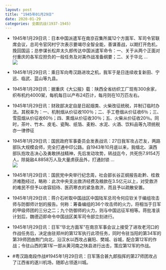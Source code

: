 ```yaml
---
layout: post
title: "1945年01月29日"
date: 2020-01-29
categories: 全面抗战(1937-1945)
---
```


<meta name="referrer" content="no-referrer" />

- 1945年1月29日讯：日本中国派遣军在南京召集所属12个方面军、军司令官联席会议，总司令官冈村宁次表示要竭尽全智全能，善谋善战，以期打开危机，挽回国运；总参谋长松井太久郎传达中国派遣军命令：一、关于从两个正面对付重庆的各军应担负的一般任务及对美作战准备纲要；二、关于华北 ... <br/><img src="https://wx2.sinaimg.cn/large/aca367d8ly1gbdqf0n8l0j20c809zq2z.jpg" />

- 1945年1月29日讯：乘日军向粤汉路进攻之机，我军于是日连续收复新田、宁远、临武、蓝山等九县。 

- 1945年1月29日讯：据重庆《大公报》载：陕西全省纺织工厂现有300余家，织布机约4000架，每机每日以产布24匹计，每月则在10万匹左右。 

- 1945年1月29日讯：财政部决定自是日起烟类、火柴改征统税，并制订临时办法。其税率为：一、机制烟从价征收100％；二、手工卷烟从价征收6％；三、雪茄烟从价征收60％；四、熏烟从价征收30％；五、火柴从价征收20％。同时，茶叶、竹木、皮毛、瓷陶、纸箔、麦粉、水泥、火酒、饮料品等九项统税亦一律停征 

- 1945年1月29日讯：国民政府军事委员会发表战讯：27日我军攻占芒友，两路部队大规模会师，完全打通中印公路。自1943年10月底以来，我缅北、滇西部队抱攻击决心及勇敢拼战精神，先后发动攻势，转战迄今，共死伤7.9154万人，除毙敌4.8858万人及大量虏获品外，打通封锁 ... <br/><img src="https://wx1.sinaimg.cn/large/aca367d8ly1gbdaro8mt4j20c80aymxb.jpg" />

- 1945年1月29日讯：国民党中央举行纪念周，社会部长谷正纲报告赴黔、桂救济难胞经过，略称：此次中央支出救济经费及粮款在3.5亿元以上，对受救济的难民不但予以收容招待、医药寒衣的紧急救济，而且予以疏散安置。 

- 1945年1月29日讯：蒋介石听取中国战区中国陆军总司令何应钦关于编组攻击师与防御师计划的报告。何称：筹备编组的36个攻击师的火力，将相当于日军的甲级师团的三分之二；九个防御师的火力，则与中国远征军相等。蒋批准该计划后，魏德迈即命令中国战区美军司令部立刻进行。 

- 1945年1月29日讯：日军“华北方面军”在南京军事会议上接受了进攻老河口的作战任务后，决定由驻郑州的第12军执行此项任务，同时令驻当阳的第34军的第39师团由荆门向北，沿汉水以西攻占襄阳、樊城、谷城，配合第12军的作战；令驻山西的第1军一部从黄河南之陕县进行出击，策应第12军的作战。 

- #粤汉路南段作战#1945年1月29日讯：日军落合甚九郎指挥的第27师团攻占了江西省的遂川机场，随即占领遂川城。 

